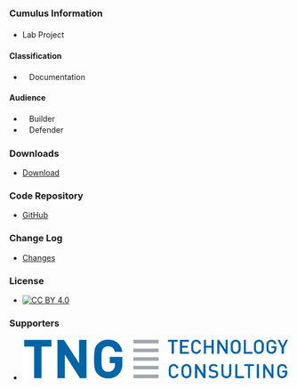 ### Cumulus Information

* <i class="fas fa-flask" style="font-size: 1.3em; color:#f7b73c;"></i> <span>Lab Project</span>

#### Classification

* <i class="fas fa-book" style="font-size: 1.2em; color:#233e81;"></i><span style="font-size:1.0em;padding-left:12px;">Documentation</span>

#### Audience

* <i class="fas fa-tools" style="font-size: 1.2em; color:#233e81;"></i><span style="font-size:1.0em;padding-left:12px;">Builder</span> 
* <i class="fas fa-shield-alt" style="font-size: 1.2em; color:#233e81;"></i><span style="font-size:1.0em;padding-left:12px;">Defender</span>

### Downloads
* [Download](https://github.com/OWASP/cumulus/releases/latest)

### Code Repository
* [GitHub](https://github.com/OWASP/cumulus)

### Change Log
* [Changes](https://github.com/OWASP/cumulus/releases)

### License

* [![CC BY 4.0](https://licensebuttons.net/l/by/4.0/80x15.png)](https://creativecommons.org/licenses/by/4.0/)

### Supporters

* [![TNG Technology Consulting](assets/images/TNG_Logo.svg)](https://www.tngtech.com/en/index.html)

